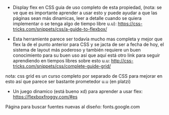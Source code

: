 * Display flex en CSS guia de uso completo de esta propiedad, (nota: se ve que es importante aprender a usar esto y puede ayudar a que las páginas sean más dinamicas, leer a detalle cuando se quiera implementar o se tenga algo de tiempo libre u.u): 
https://css-tricks.com/snippets/css/a-guide-to-flexbox/

* Esta herramiente parece ser todavía mucho mas completa y mejor que flex la de el punto anterior para CSS y se jacta de ser a fecha de hoy, el sistema de layout más poderoso y también requiere un buen conocimiento para su buen uso así que aquí está otro link para seguir aprendiendo en tiempos libres sobre esto u.u:
http://css-tricks.com/snippets/css/complete-guide-grid/

nota: css grid es un curso completo por separado de CSS para mejorar en esto así que parece ser bastante prometedor u.u (en platzi)

* Un juego dinamico (está bueno xd) para aprender a usar flex:
https://flexboxfroggy.com/#es

Página para buscar fuentes nuevas al diseño:
fonts.google.com